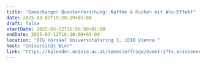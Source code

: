 ```yaml
---
title: "Gamechanger Quantenforschung: Kaffee & Kuchen mit Aha-Effekt"
date: 2025-03-07T19:28:29+01:00
draft: false
startDate: 2025-03-12T15:00:00+01:00
endDate: 2025-03-12T16:30:00+01:00
location: "BIG Hörsaal Universitätsring 1, 1010 Vienna "
host: "Universität Wien"
link: "https://kalender.univie.ac.at/semesterfrage/event-1?tx_univieevents_pi1%5Baction%5D=show&tx_univieevents_pi1%5Bcontroller%5D=Event&tx_univieevents_pi1%5Bid%5D=21532&cHash=ea46b35de8740c28712bf80ecbe183ce"
---
```

